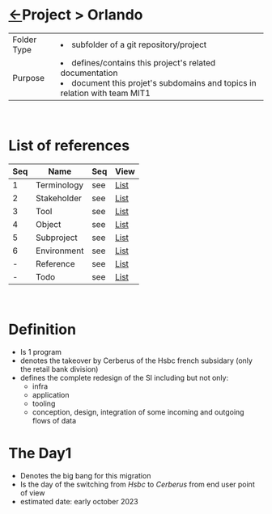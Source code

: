 <head><link rel="stylesheet" href="../../../md.css"/><script src="../../../md.js"></script></head>

[//]: #(Reference)
[Repo_Readme]:       ../../README.md

[Object_List]:       ./list/object_list.md
[Reference_List]:    ./list/Reference_list.md
[Term_list]:  ./list/terminology.md

[Environment_List]:  ./list/env_list.md
[Stakeholder_List]:  ./list/stakeholder_list.md
[Subproject_List]:   ./list/Subproject_list.md
[Tool_List]:         ./list/tool_list.md
[Todo_List]:         ./list/todo_list.md

# [&larr;][Repo_Readme]Project > Orlando
|||
|-|-|
|Folder Type|<li>subfolder of a git repository/project</li>|
|Purpose|<li>defines/contains this project's related documentation</li><li>document this projet's subdomains and topics in relation with team MIT1</li>|
<br>


# List of references
|Seq|Name|Seq|View|
|-|-|-|-|
|1|Terminology|see|[List][Term_list]|List of this project's terms
|2|Stakeholder|see|[List][Stakeholder_List]|List of this project's stakeholders
|3|Tool|see|[List][Tool_List]|List of this project's tools
|4|Object|see|[List][Object_List]|List of this project's objects
|5|Subproject|see|[List][Subproject_List]|List of this project's subproject
|6|Environment|see|[List][Environment_List]|List of this project's environment
|-|Reference|see|[List][Reference_List]|List of this project's reference
|-|Todo|see|[List][Todo_List]|List of this project's todo
<br>


# Definition
- Is 1 program
- denotes the takeover by Cerberus of the Hsbc french subsidary (only the retail bank division)
- defines the complete redesign of the SI including but not only:
  - infra
  - application
  - tooling
  - conception, design, integration of some incoming and outgoing flows of data


# The Day1
- Denotes the big bang for this migration
- Is the day of the switching from *Hsbc* to *Cerberus* from end user point of view
- estimated date: early october 2023
